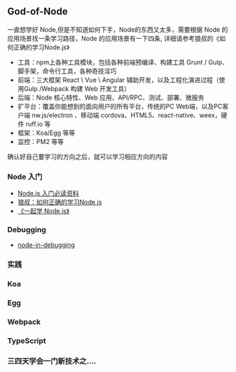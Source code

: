 ## God-of-Node

一直想学好 Node,但是不知道如何下手，Node的东西又太多，需要根据 Node 的应用场景找一条学习路径，Node 的应用场景有一下四条, 详细请参考狼叔的《如何正确的学习Node.js》

- 工具：npm上各种工具模块，包括各种前端预编译、构建工具 Grunt / Gulp、脚手架，命令行工具，各种奇技淫巧
- 前端：三大框架 React \ Vue \ Angular 辅助开发，以及工程化演进过程（使用Gulp /Webpack 构建 Web 开发工具）
- 后端：Node 核心特性、Web 应用、API/RPC、测试、部署、微服务
- 扩平台：覆盖你能想到的面向用户的所有平台，传统的PC Web端，以及PC客户端 nw.js/electron 、移动端 cordova、HTML5、react-native、weex，硬件 ruff.io 等
- 框架：Koa/Egg 等等
- 监控：PM2 等等

确认好自己要学习的方向之后，就可以学习相应方向的内容

### Node 入门

- [Node.js 入门必读资料](https://cnodejs.org/getstart)
- [狼叔：如何正确的学习Node.js](https://cnodejs.org/topic/5ab3166be7b166bb7b9eccf7)
- [《一起学 Node.js》](https://github.com/nswbmw/N-blog)

### Debugging

- [node-in-debugging](https://github.com/nswbmw/node-in-debugging)


### 实践



### Koa

### Egg

### Webpack


### TypeScript


### 三四天学会一门新技术之....
